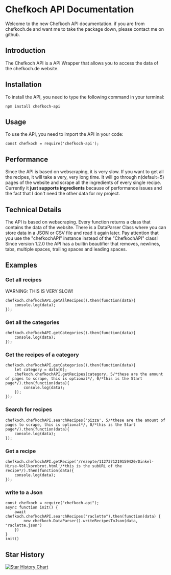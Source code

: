 # Chefkoch API Documentation
Welcome to the new Chefkoch API documentation.
if you are from chefkoch.de and want me to take the package down, please contact me on github.
## Introduction
The Chefkoch API is a API Wrapper that allows you to access the data of the chefkoch.de website.

## Installation
To install the API, you need to type the following command in your terminal:
```
npm install chefkoch-api
```

## Usage
To use the API, you need to import the API in your code:
```
const chefkoch = require('chefkoch-api');
```

## Performance
Since the API is based on webscraping, it is very slow.
If you want to get all the recipes, it will take a very, very long time.
It will go through n(default=5) pages of the website and scrape all the ingredients of every single recipe.
Currently it **just supports ingredients** because of performance issues and the fact that I don't need the other data for my project.

## Technical Details
The API is based on webscraping.
Every function returns a class that contains the data of the website.
There is a DataParser Class where you can store data in a JSON or CSV file and read it again later.
Pay attention that you use the "chefkochAPI" instance instead of the "ChefkochAPI" class!
Since version 1.2.0 the API has a builtin beautifier that removes, newlines, tabs, multiple spaces, trailing spaces and leading spaces.
## Examples
### Get all recipes
WARNING: THIS IS VERY SLOW!
```
chefkoch.chefkochAPI.getAllRecipes().then(function(data){
    console.log(data);
});
```
### Get all the categories
```
chefkoch.chefkochAPI.getCategories().then(function(data){
    console.log(data);
});
```
### Get the recipes of a category
```
chefkoch.chefkochAPI.getCategories().then(function(data){
    let category = data[0];
    chefkoch.chefkochAPI.getRecipes(category, 5/*these are the amount of pages to scrape, this is optional*/, 0/*this is the Start page*/).then(function(data){
        console.log(data);
    });
});
```
### Search for recipes
```
chefkoch.chefkochAPI.searchRecipes('pizza', 5/*these are the amount of pages to scrape, this is optional*/, 0/*this is the Start page*/).then(function(data){
    console.log(data);
});
```
### Get a recipe
```
chefkoch.chefkochAPI.getRecipe('/rezepte/1127371219159420/Dinkel-Hirse-Vollkornbrot.html'/*this is the subURL of the recipe*/).then(function(data){
    console.log(data);
});
```
### write to a Json
```
const chefkoch = require("chefkoch-api");
async function init() {
    await chefkoch.chefkochAPI.searchRecipes("raclette").then(function(data) {
        new chefkoch.DataParser().writeRecipesToJson(data, "raclette.json")
    })
}
init()
```

## Star History

[![Star History Chart](https://api.star-history.com/svg?repos=gamersi/chefkoch-api&type=Date)](https://star-history.com/#gamersi/chefkoch-api&Date)
